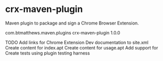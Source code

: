 crx-maven-plugin
================

Maven plugin to package and sign a Chrome Browser Extension.

<plugin>
    <groupId>com.btmatthews.maven.plugins</groupId>
    <artifactId>crx-maven-plugin</artifactId>
    <version>1.0.0</version>
</plugin>

TODO
Add links for Chrome Extension Dev documentation to site.xml
Create content for index.apt
Create content for usage.apt
Add support for <packaging/>
Create tests using plugin testing harness